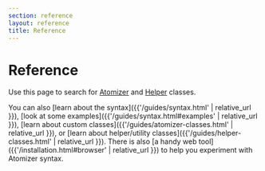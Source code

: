 ```yaml
---
section: reference
layout: reference
title: Reference
---
```


<h1 class="Fz(24px) Fz(30px)--sm Mb(20px)--xs">Reference</h1>

Use this page to search for [Atomizer](#atomizer-classes) and [Helper](#helper-classes) classes.

You can also [learn about the syntax]({{'/guides/syntax.html' | relative_url }}), [look at some examples]({{'/guides/syntax.html#examples' | relative_url }}), [learn about custom classes]({{'/guides/atomizer-classes.html' | relative_url }}), or [learn about helper/utility classes]({{'/guides/helper-classes.html' | relative_url }}).  There is also [a handy web tool]({{'/installation.html#browser' | relative_url }}) to help you experiment with Atomizer syntax.

<div id="reference-app"></div>

<script src="{{'/assets/js/main.js' | relative_url }}"></script>
